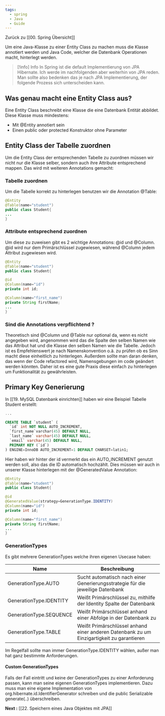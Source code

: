 ```yaml
---
tags:
  - spring
  - Java
  - Guide
---
```

Zurück zu [[00. Spring Übersicht]]

Um eine Java-Klasse zu einer Entity Class zu machen muss die Klasse annotiert werden und Java Code, welcher die Datenbank Operationen macht, hinterlegt werden.

>[!info] Info
>In Spring ist die default Implementierung von JPA Hibernate. Ich werde im nachfolgenden aber weiterhin von JPA reden. 
>Man sollte also bedenken das je nach JPA Implementierung, der folgende Prozess sich unterscheiden kann.


## Was genau macht eine Entity Class aus?

Eine Entity Class beschreibt eine Klasse die eine Datenbank Entität abbildet. Diese Klasse muss mindestens:
- Mit @Entity annotiert sein
- Einen public oder protected Konstruktor ohne Parameter


## Entity Class der Tabelle zuordnen

Um die Entity Class der entsprechenden Tabelle zu zuordnen müssen wir nicht nur die Klasse selber, sondern auch ihre Attribute entsprechend mappen. Das wird mit weiteren Annotations gemacht:

### Tabelle zuordnen

Um die Tabelle korrekt zu hinterlegen benutzen wir die Annotation @Table:

```java
@Entity
@Table(name="student")
public class Student{
...
}
```


### Attribute entsprechend zuordnen

Um diese zu zuweisen gibt es 2 wichtige Annotations: @id und @Column. @id wird nur dem Primärschlüssel zugewiesen, während @Column jedem Attribut zugewiesen wird.

```java
@Entity
@Table(name="student")
public class Student{

@id
@Column(name="id")
private int id;

@Column(name="first_name")
private String firstName;
...
}
```

### Sind die Annotations verpflichtend ?

Theoretisch sind @Column und @Table nur optional da, wenn es nicht angegeben wird, angenommen wird das die Spalte den selben Namen wie das Attribut hat und die Klasse den selben Namen wie die Tabelle. Jedoch ist es Empfehlenswert je nach Namenskonvention o.ä. zu prüfen ob es Sinn macht diese einheitlich zu hinterlegen.
Außerdem sollte man daran denken, das wenn der Code refactored wird, Namensgebungen im code geändert werden könnten. Daher ist es eine gute Praxis diese einfach zu hinterlegen um Funktionalität zu gewährleisten.


## Primary Key Generierung

In [[19. MySQL Datenbank einrichten]] haben wir eine Beispiel Tabelle Student erstellt:

```sql
...

CREATE TABLE `student` (
  `id` int NOT NULL AUTO_INCREMENT,
  `first_name`varchar(45) DEFAULT NULL,
  `last_name` varchar(45) DEFAULT NULL,
  `email` varchar(45) DEFAULT NULL,
  PRIMARY KEY (`id`)
) ENGINE=InnoDB AUTO_INCREMENT=1 DEFAULT CHARSET=latin1;

```

Hier haben wir hinter der id vermerkt das ein AUTO_INCREMENT genutzt werden soll, also das die ID automatisch hochzählt. Dies müssen wir auch in unserer Klasse hinterlegen mit der @GeneratedValue Annotation:

```java
@Entity
@Table(name="student")
public class Student{

@id
@GeneratedValue(strategy=GenerationType.IDENTITY)
@Column(name="id")
private int id;

@Column(name="first_name")
private String firstName;
...
}
```

### GenerationTypes
Es gibt mehrere GenerationTypes welche ihren eigenen Usecase haben:

| Name | Beschreibung |
| ---- | ---- |
| GenerationType.AUTO | Sucht automatisch nach einer Generierungsstrategie für die jeweilige Datenbank |
| GenerationType.IDENTITY | Weißt Primärschlüssel zu, mithilfe der Identity Spalte der Datenbank |
| GenerationType.SEQUENCE | Weißt Primärschlüssel anhand einer Abfolge in der Datenbank zu |
| GenerationType.TABLE | Weißt Primärschlüssel anhand einer anderen Datenbank zu um Einzigartigkeit zu garantieren |
Im Regelfall sollte man immer GenerationType.IDENTITY wählen, außer man hat ganz bestimmte Anforderungen.

#### Custom GenerationTypes

Falls der Fall eintritt und keine der GenerationTypes zu einer Anforderung passen, kann man seine eigenen GenerationTypes implementieren.
Dazu muss man eine eigene Implementation von org.hibernate.id.IdentifierGenerator schreiben und die public Serializable generate(..) überschreiben.


 


**Next :** [[22. Speichern eines Java Objektes mit JPA]]